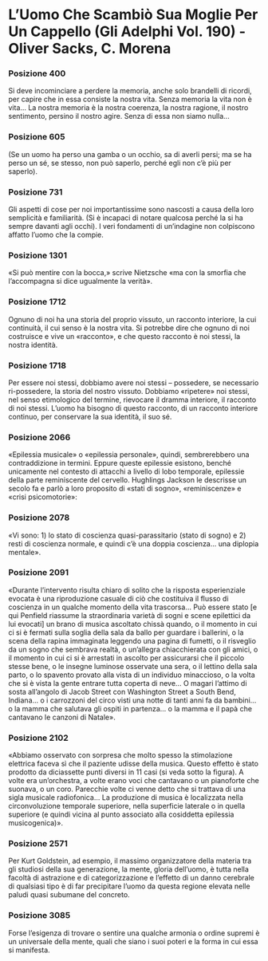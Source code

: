 # L’Uomo Che Scambiò Sua Moglie Per Un Cappello (Gli Adelphi Vol. 190) - Oliver Sacks, C. Morena
### Posizione 400
Si deve incominciare a perdere la memoria, anche solo brandelli di ricordi, per capire che in essa consiste la nostra vita. Senza memoria la vita non è vita... La nostra memoria è la nostra coerenza, la nostra ragione, il nostro sentimento, persino il nostro agire. Senza di essa non siamo nulla...

### Posizione 605
(Se un uomo ha perso una gamba o un occhio, sa di averli persi; ma se ha perso un sé, se stesso, non può saperlo, perché egli non c’è più per saperlo).

### Posizione 731
Gli aspetti di cose per noi importantissime sono nascosti a causa della loro semplicità e familiarità. (Si è incapaci di notare qualcosa perché la si ha sempre davanti agli occhi). I veri fondamenti di un’indagine non colpiscono affatto l’uomo che la compie.

### Posizione 1301
«Si può mentire con la bocca,» scrive Nietzsche «ma con la smorfia che l’accompagna si dice ugualmente la verità».

### Posizione 1712
Ognuno di noi ha una storia del proprio vissuto, un racconto interiore, la cui continuità, il cui senso è la nostra vita. Si potrebbe dire che ognuno di noi costruisce e vive un «racconto», e che questo racconto è noi stessi, la nostra identità.

### Posizione 1718
Per essere noi stessi, dobbiamo avere noi stessi – possedere, se necessario ri-possedere, la storia del nostro vissuto. Dobbiamo «ripetere» noi stessi, nel senso etimologico del termine, rievocare il dramma interiore, il racconto di noi stessi. L’uomo ha bisogno di questo racconto, di un racconto interiore continuo, per conservare la sua identità, il suo sé.

### Posizione 2066
«Epilessia musicale» o «epilessia personale», quindi, sembrerebbero una contraddizione in termini. Eppure queste epilessie esistono, benché unicamente nel contesto di attacchi a livello di lobo temporale, epilessie della parte reminiscente del cervello. Hughlings Jackson le descrisse un secolo fa e parlò a loro proposito di «stati di sogno», «reminiscenze» e «crisi psicomotorie»:

### Posizione 2078
«Vi sono: 1) lo stato di coscienza quasi-parassitario (stato di sogno) e 2) resti di coscienza normale, e quindi c’è una doppia coscienza... una diplopia mentale».

### Posizione 2091
«Durante l’intervento risulta chiaro di solito che la risposta esperienziale evocata è una riproduzione casuale di ciò che costituiva il flusso di coscienza in un qualche momento della vita trascorsa... Può essere stato [e qui Penfield riassume la straordinaria varietà di sogni e scene epilettici da lui evocati] un brano di musica ascoltato chissà quando, o il momento in cui ci si è fermati sulla soglia della sala da ballo per guardare i ballerini, o la scena della rapina immaginata leggendo una pagina di fumetti, o il risveglio da un sogno che sembrava realtà, o un’allegra chiacchierata con gli amici, o il momento in cui ci si è arrestati in ascolto per assicurarsi che il piccolo stesse bene, o le insegne luminose osservate una sera, o il lettino della sala parto, o lo spavento provato alla vista di un individuo minaccioso, o la volta che si è vista la gente entrare tutta coperta di neve... O magari l’attimo di sosta all’angolo di Jacob Street con Washington Street a South Bend, Indiana... o i carrozzoni del circo visti una notte di tanti anni fa da bambini... o la mamma che salutava gli ospiti in partenza... o la mamma e il papà che cantavano le canzoni di Natale».

### Posizione 2102
«Abbiamo osservato con sorpresa che molto spesso la stimolazione elettrica faceva sì che il paziente udisse della musica. Questo effetto è stato prodotto da diciassette punti diversi in 11 casi (si veda sotto la figura). A volte era un’orchestra, a volte erano voci che cantavano o un pianoforte che suonava, o un coro. Parecchie volte ci venne detto che si trattava di una sigla musicale radiofonica... La produzione di musica è localizzata nella circonvoluzione temporale superiore, nella superficie laterale o in quella superiore (e quindi vicina al punto associato alla cosiddetta epilessia musicogenica)».

### Posizione 2571
Per Kurt Goldstein, ad esempio, il massimo organizzatore della materia tra gli studiosi della sua generazione, la mente, gloria dell’uomo, è tutta nella facoltà di astrazione e di categorizzazione e l’effetto di un danno cerebrale di qualsiasi tipo è di far precipitare l’uomo da questa regione elevata nelle paludi quasi subumane del concreto.

### Posizione 3085
Forse l’esigenza di trovare o sentire una qualche armonia o ordine supremi è un universale della mente, quali che siano i suoi poteri e la forma in cui essa si manifesta.

